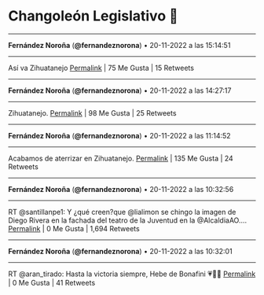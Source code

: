 # Changoleón Legislativo 🙈
*****
**Fernández Noroña** (**@fernandeznorona**) • 20-11-2022 a las 15:14:51
*****
Así va Zihuatanejo
[Permalink](https://twitter.com/fernandeznorona/status/1594469352035999746) | 75 Me Gusta | 15 Retweets
*****
**Fernández Noroña** (**@fernandeznorona**) • 20-11-2022 a las 14:27:17
*****
Zihuatanejo.
[Permalink](https://twitter.com/fernandeznorona/status/1594457381072941056) | 98 Me Gusta | 25 Retweets
*****
**Fernández Noroña** (**@fernandeznorona**) • 20-11-2022 a las 11:14:52
*****
Acabamos de aterrizar en Zihuatanejo.
[Permalink](https://twitter.com/fernandeznorona/status/1594408956130385921) | 135 Me Gusta | 24 Retweets
*****
**Fernández Noroña** (**@fernandeznorona**) • 20-11-2022 a las 10:32:56
*****
RT @santillanpe1: Y ¿qué creen?que @lialimon se chingo la imagen de Diego Rivera en la fachada del teatro de la Juventud en la @AlcaldiaAO.…
[Permalink](https://twitter.com/fernandeznorona/status/1594398401906499585) | 0 Me Gusta | 1,694 Retweets
*****
**Fernández Noroña** (**@fernandeznorona**) • 20-11-2022 a las 10:32:01
*****
RT @aran_tirado: Hasta la victoria siempre, Hebe de Bonafini 💗✊🏾
[Permalink](https://twitter.com/fernandeznorona/status/1594398171240726528) | 0 Me Gusta | 41 Retweets